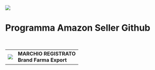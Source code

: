 <img src="https://m.media-amazon.com/images/S/al-eu-726f4d26-7fdb/02a8fd09-a93f-4231-bc8a-027eeea6258f._CR0%2C540%2C1820%2C364_SX1500_.png">

# Programma Amazon Seller Github
<br>

<table>
  <body>
    <tr>
      <td><img src="https://m.media-amazon.com/images/I/51IVHmFFGiL._AC_SY879_.jpg"></td>
      <td><strong>MARCHIO REGISTRATO <br> Brand Farma Export</strong></td>
    </tr>
  </body>
</table>
